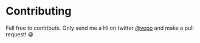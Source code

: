 # Contributing

Fell free to contribute. Only send me a Hi on twitter [@vepo](http://twitter.com/vepo) and make a pull request! 😀
